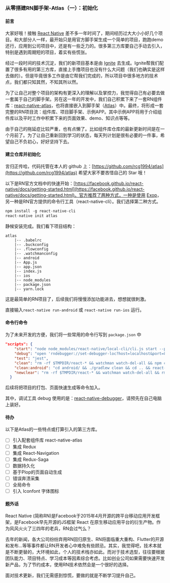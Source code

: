 ### 从零搭建RN脚手架-Atlas（一）：初始化

#### 前言

大家好哦！接触 [React Native](https://github.com/facebook/react-native) 差不多一年时间了，期间经历过大大小小好几个项目。和大部分人一样，最开始只是用官方脚手架生成一个简单的项目，跑跑demo还行，应用到公司项目中，还是有一些乏力的。很多第三方库要自己手动去引入，特别是遇到周期短的项目，着实有些慌张。

经过一段时间的技术沉淀，我们的新项目基本是由 [Ignite](https://github.com/infinitered/ignite) 去生成。Ignite帮我们配置了很多有用的第三方库，直接上手撸项目也没有什么大问题（我们也确实是这样去做的）。但是毕竟很多工作是由它帮我们完成的，所以项目中很多地方的技术点，我们都只知其然，不知其所以然。

为了让自己对整个项目的架构有更深入的理解以及掌控力，我觉得自己有必要去做一套属于自己的脚手架。另在这一年的开发中，我们自己积累下来了一套RN组件库：[react-native-atlas](https://github.com/rcg1994/react-native-atlas)，也将直接嵌入到脚手架（[Atlas](https://github.com/rcg1994/atlas)）中。最终，将形成一套完整的RN项目流：组件库、项目脚手架、示例APP。其中示例APP将用于介绍组件库以及平时工作中积累下来的页面效果、demo、知识点等等。

由于自己的拖延症比较严重，也有点懒了。比如组件库仓库的最新更新时间是在一个月前了。为了让自己重新回到学习的状态，每天列计划是很有必要的一件事，希望自己不负初心，好好坚持下去。

#### 建立仓库并初始化

言归正传哈，代码托管在本人的 github 上：[https://github.com/rcg1994/atlas](https://github.com/rcg1994/atlas) 希望大家不要吝惜自己的 Star 哦！

以下是RN官方文档中的快速开始：[https://facebook.github.io/react-native/docs/getting-started.html](https://facebook.github.io/react-native/docs/getting-started.html)。官方推荐了两种方式，一种是使用 [Exop](https://expo.io/)，另一种是RN官方提供的命令行工具（react-native-cli）。我们选择第二种方式。

```javascript
npm install -g react-native-cli
react-native init atlas
```

静候安装完成。我们看下项目结构：

```
atlas
	|-- .babelrc
	|-- .buckconfig
	|-- .flowconfig
	|-- .watchmanconfig
	|-- android
	|-- App.js
	|-- app.json
	|-- index.js
	|-- ios
	|-- node_modules
	|-- package.json
	|-- yarn.lock
```

这是最简单的RN项目了，后续我们将慢慢添加功能进去，想想就很刺激。

直接输入`react-native run-android` 或 `react-native run-ios` 运行。

#### 命令行命令

为了未来开发的方便，我们将一些常用的命令行写到 `package.json` 中

```json
"scripts": {
    "start": "node node_modules/react-native/local-cli/cli.js start --port=8081",
    "debug": "open 'rndebugger://set-debugger-loc?host=localhost&port=8081'",
    "test": "jest",
    "clean": "rm -rf $TMPDIR/react-* && watchman watch-del-all && npm cache clean --force",
    "clean:android": "cd android/ && ./gradlew clean && cd .. && react-native run-android",
    "newclear": "rm -rf $TMPDIR/react-* && watchman watch-del-all && rm -rf ios/build && rm -rf node_modules/ && npm cache clean --force && npm i"
  }
```

后续将把项目的打包、页面快速生成等命令加入。

其中，调试工具 debug 使用的是：[react-native-debugger](https://github.com/jhen0409/react-native-debugger)，请预先在自己电脑上装好。

#### 待办

以下是Atlas的一些特点或打算引入的第三方库。

- [ ] 引入配套组件库 react-native-atlas
- [ ] 集成 Redux
- [ ] 集成 React-Navigation
- [ ] 集成 Redux-Saga
- [ ] 数据持久化
- [ ] 基于Plop的页面自动生成
- [ ] 错误奔溃采集
- [ ] 全局命令
- [ ] 引入 Iconfont 字体图标

#### 题外话

React Native (简称RN)是Facebook于2015年4月开源的跨平台移动应用开发框架，是Facebook早先开源的JS框架 React 在原生移动应用平台的衍生产物。作为风风火火了三四年的老兵，RN会过气么？

去年的新闻，各大公司纷纷弃用RN回归原生、RN将面临重大重构、Flutter的开源和发布...等等事件都让RN开发者心中难免有些顾忌。其实，我觉得吧，技术本就是不断更替的，大环境如此，个人的技术栈亦如此。而对于技术选型，往往要根据团队能力、项目特点、学习成本等因素综合考虑。比如创业公司如果需要快速开发新产品，为了节约成本，使用RN技术依然会是一个很好的选择。

面对技术更新，我们无需感到惊慌，要做的就是不断学习提升自己。